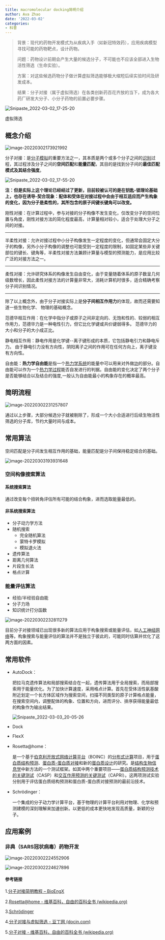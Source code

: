 ```yaml
---
title: macromolecular docking简明介绍
author: Ava Zhao
date: '2022-03-02'
categories:
- 科普
---
```


>背景：现代的药物开发模式为从疾病入手（如新冠特效药），应用疾病模型寻找可能的药物靶点，设计药物。
>
>问题：药物设计前期会产生大量的候选分子，不可能也不应该全部进入生物活性筛选（生命实验）。
>
>方案：对这些候选药物分子做计算虚拟筛选能够极大缩短后续实验时间及研发成本。
>
>结果：分子对接（属于虚拟筛选）在各类创新药百花齐放的当下，成为各大药厂研发大分子、小分子药物的前置必要步骤。

![Snipaste_2022-03-02_17-25-20](https://gitee.com/Ava_Zhao/gallery/raw/master/Snipaste_2022-03-02_17-25-20.png)

虚拟筛选


## 概念介绍

![image-20220302173921992](https://gitee.com/Ava_Zhao/gallery/raw/master/image-20220302173921992.png)

分子对接：是[分子模拟](https://zh.wikipedia.org/wiki/分子模擬)的重要方法之一，其本质是两个或多个分子之间的[识别](https://zh.wikipedia.org/wiki/分子识别)过程，其过程涉及分子之间的**空间匹配**和**能量匹配**，其目的是找到分子间的**最佳匹配模式及其结合强度**。

![Snipaste_2022-03-02_17-55-20](https://gitee.com/Ava_Zhao/gallery/raw/master/Snipaste_2022-03-02_17-55-20.png)

**注：但是实际上这个理论已经经过了更新，目前较被认可的是在钥匙-锁理论基础上，也存在诱导-契合现象：配体和受体在对接过程中会由于相互适应而产生构象的变化，因为分子是柔性的，其所包含的原子间键长键角可以改变。**

刚性对接：在计算过程中，参与对接的分子构像不发生变化，仅改变分子的空间位置与角度，刚性对接方法的简化程度最高，计算量相对较小，适合于处理大分子之间的对接。

-------------

半柔性对接：允许对接过程中小分子构像发生一定程度的变化，但通常会固定大分子的构像，另外小分子构像的调整也可能受到一定程度的限制，如固定某些非关键部位的键长、键角等，半柔性对接方法兼顾计算量与模型的预测能力，是应用比较广泛的对接方法之一。

------------------------

柔性对接：允许研究体系的构像发生自由变化，由于变量随着体系的原子数呈几何级数增长，因此柔性对接方法的计算量非常大，消耗计算机时很多，适合精确考察分子间识别情况。

----------------------------

除了以上概念外，由于分子对接实际上是**分子间相互作用力**的体现，故而还需要知道一些生物化学、 物理的基础概念。

范德华相互作用：在化学中指分子或原子之间非定向的、无饱和性的、较弱的相互作用力，范德华力是一种电性引力，但它比化学键或共价键弱得多。 范德华力的大小和分子的大小成正比。

静电相互作用：静电作用是化学键--离子键形成的本质，它包括静电引力和静电斥力。 由于静电引力没有方向性，阴阳离子之间的作用可在任何方向上，离子键没有方向性。

自由能：**热力学自由能**是指一个[热力学系统](https://zh.wikipedia.org/wiki/热力学系统)的能量中可以用来对外做[功](https://zh.wikipedia.org/wiki/功)的部分。自由能可以作为一个[热力学过程](https://zh.wikipedia.org/wiki/热力学过程)能否自发进行的判据。自由能的变化决定了两个分子是否能够结合以及结合的强度,一般认为自由能最小的构象存在的概率最高。

## 简明流程

![image-20220302231257807](https://gitee.com/Ava_Zhao/gallery/raw/master/image-20220302231257807.png)

通过以上步骤，大部分候选分子就被剔除了，形成一个大小合适进行后续生物活性筛选的分子库，节约大量时间与成本。

## 常用算法

空间匹配是分子间发生相互作用的基础，能量匹配是分子间保持稳定结合的基础。

![image-20220303193931648](https://gitee.com/Ava_Zhao/gallery/raw/master/image-20220303193931648.png)

### 空间构像搜索算法

#### 系统搜索算法

通过改变每个扭转角评估所有可能的结合构象，进而选取能量最低的。

#### 非系统搜索算法

- 分子动力学方法
- 随机搜索
  - 完全随机算法
  - 蒙特卡罗模拟
  - 模拟退火法
- 遗传算法
- 距离几何算法
- 片段生长法
- 格点计算

### 能量评估算法

- 经验/半经验自由能
- 分子力场
- 知识统计打分函数

![image-20220302232811279](https://gitee.com/Ava_Zhao/gallery/raw/master/image-20220302232811279.png)

目前分子对接领域已出现很多新的算法应用于构象搜索或能量评估，如[人工神经网络](https://zh.wikipedia.org/wiki/人工神经网络)等。构象搜索与能量评估的算法并不是独立于彼此的，可能同时估算并优化了这两方面的因素。

## 常用软件

- AutoDock：

  把拉马克遗传算法和局部搜索结合在一起，遗传算法用于全局搜索，而局部搜索用于能量优化。为了加快计算速度，采用格点计算。首先在受体活性氨基酸附近划定一个长方体区域作为搜索空间，扫描不同类型的原子计算格点能量，在搜索空间内，调整配体的构象、位置和方向，进而评分、排序获得能量最低的构象作为输出结果。

  ![Snipaste_2022-03-03_20-05-26](https://gitee.com/Ava_Zhao/gallery/raw/master/Snipaste_2022-03-03_20-05-26.png)

- Dock

- FlexX

- Rosetta@home：

  是一个基于[伯克利开放式网络计算平台](https://zh.wikipedia.org/wiki/伯克利开放式网络计算平台)（BOINC）的[分布式计算](https://zh.wikipedia.org/wiki/分布式计算)项目，用于[蛋白质结构预测](https://zh.wikipedia.org/wiki/蛋白质结构预测)、[蛋白质-蛋白质对接](https://zh.wikipedia.org/wiki/蛋白质-蛋白质对接)和新的[蛋白质设计](https://zh.wikipedia.org/w/index.php?title=蛋白质设计&action=edit&redlink=1)的研究。是[结构生物信息学](https://zh.wikipedia.org/wiki/生物信息学)中新方法的一个测试框架。如其中两个重要项目——[蛋白质结构预测技术的关键测试](https://zh.wikipedia.org/wiki/蛋白质结构预测技术的关键测试)（CASP）和[交互作用预测的关键测试](https://zh.wikipedia.org/w/index.php?title=交互作用预测的关键测试&action=edit&redlink=1)（CAPRI）。这两项测试实验分别用于评估蛋白质结构预测和蛋白质-蛋白质对接预测的最前沿技术。

- Schrödinger：

  一个集成的分子动力学计算平台，基于物理的计算平台利用对物理、化学和预测建模的深刻理解来加速创新。以更低的成本更快地发现高质量，新颖的分子。

## 应用案例

### 非典（SARS冠状病毒）药物开发

![image-20220302224552906](https://gitee.com/Ava_Zhao/gallery/raw/master/image-20220302224552906.png)

![image-20220302224627896](https://gitee.com/Ava_Zhao/gallery/raw/master/image-20220302224627896.png)

#### 参考链接

1.[分子对接简明教程 – BioEngX](http://www.bioengx.com/molecular-docking-tutorial/)

2.[Rosetta@home - 维基百科，自由的百科全书 (wikipedia.org)](https://zh.wikipedia.org/wiki/Rosetta@home)

3.[Schrödinger](https://www.schrodinger.com/)

4.[分子对接与虚拟筛选 - 豆丁网 (docin.com)](https://www.docin.com/p-2095138737.html)

5.[分子对接 - 维基百科，自由的百科全书 (wikipedia.org)](https://zh.wikipedia.org/wiki/分子对接)
